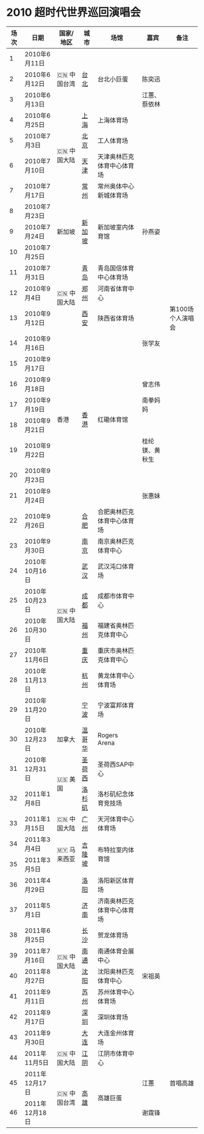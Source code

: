 # 2010 超时代世界巡回演唱会

<table>
    <thead>
        <tr>
            <th>场次</th>
            <th>日期</th>
            <th>国家/地区</th>
            <th>城市</th>
            <th>场馆</th>
            <th>嘉宾</th>
            <th>备注</th>
        </tr>
    </thead>
    <tbody>
        <tr>
            <td>1</td>
            <td>2010年6月11日</td>
            <td rowspan="3">🇨🇳 中国台湾</td>
            <td  rowspan="3"><a href="/show/Concert/2010TheEra/2010TaiBei.html">台北</a></td>
            <td rowspan="3">台北小巨蛋</td>
            <td></td>
            <td></td>
        </tr>
        <tr>
            <td>2</td>
            <td>2010年6月12日</td>
            <td>陈奕迅</td>
            <td></td>
        </tr>
        <tr>
            <td>3</td>
            <td>2010年6月13日</td>
            <td>江蕙、蔡依林</td>
            <td></td>
        </tr>
        <tr>
            <td>4</td>
            <td>2010年6月25日</td>
            <td rowspan="4">🇨🇳 中国大陆</td>
            <td><a href="/show/Concert/2010TheEra/2010ShangHai.html">上海</a></td>
            <td>上海体育场</td>
            <td></td>
            <td></td>
        </tr>
        <tr>
            <td>5</td>
            <td>2010年7月3日</td>
            <td><a href="/show/Concert/2010TheEra/2010BeiJing.html">北京</a></td>
            <td>工人体育场</td>
            <td></td>
            <td></td>
        </tr>
        <tr>
            <td>6</td>
            <td>2010年7月10日</td>
            <td><a href="/show/Concert/2010TheEra/2010TianJin.html">天津</a></td>
            <td>天津奥林匹克体育中心体育场</td>
            <td></td>
            <td></td>
        </tr>
        <tr>
            <td>7</td>
            <td>2010年7月17日</td>
            <td><a href="/show/Concert/2010TheEra/2010ChangZhou.html">常州</a></td>
            <td>常州奥体中心新城体育场</td>
            <td></td>
            <td></td>
        </tr>
        <tr>
            <td>8</td>
            <td>2010年7月23日</td>
            <td rowspan="3">新加坡</td>
            <td rowspan="3"><a href="/show/Concert/2010TheEra/2010Singapore.html">新加坡</a></td>
            <td rowspan="3">新加坡室内体育馆</td>
            <td></td>
            <td></td>
        </tr>
        <tr>
            <td>9</td>
            <td>2010年7月24日</td>
            <td>孙燕姿</td>
            <td></td>
        </tr>
        <tr>
            <td>10</td>
            <td>2010年7月25日</td>
            <td></td>
            <td></td>
        </tr>
        <tr>
            <td>11</td>
            <td>2010年7月31日</td>
            <td rowspan="3">🇨🇳 中国大陆</td>
            <td><a href="/show/Concert/2010TheEra/2010QingDao.html">青岛</a></td>
            <td>青岛国信体育中心体育场</td>
            <td></td>
            <td></td>
        </tr>
        <tr>
            <td>12</td>
            <td>2010年9月4日</td>
            <td><a href="/show/Concert/2010TheEra/2010ZhengZhou.html">郑州</a></td>
            <td>河南省体育中心</td>
            <td></td>
            <td></td>
        </tr>
        <tr>
            <td>13</td>
            <td>2010年9月12日</td>
            <td><a href="/show/Concert/2010TheEra/2010XiAn.html">西安</a></td>
            <td>陕西省体育场</td>
            <td></td>
            <td>第100场个人演唱会</td>
        </tr>
        <tr>
            <td>14</td>
            <td>2010年9月16日</td>
            <td rowspan="8">香港</td>
            <td rowspan="8"><a href="/show/Concert/2010TheEra/2010HongKong.html">香港</a></td>
            <td rowspan="8">红磡体育馆</td>
            <td>张学友</td>
            <td></td>
        </tr>
        <tr>
            <td>15</td>
            <td>2010年9月17日</td>
            <td></td>
            <td></td>
        </tr>
        <tr>
            <td>16</td>
            <td>2010年9月18日</td>
            <td>曾志伟</td>
            <td></td>
        </tr>
        <tr>
            <td>17</td>
            <td>2010年9月19日</td>
            <td>南拳妈妈</td>
            <td></td>
        </tr>
        <tr>
            <td>18</td>
            <td>2010年9月21日</td>
            <td></td>
            <td></td>
        </tr>
        <tr>
            <td>19</td>
            <td>2010年9月22日</td>
            <td>桂纶镁、黄秋生</td>
            <td></td>
        </tr>
        <tr>
            <td>20</td>
            <td>2010年9月23日</td>
            <td></td>
            <td></td>
        </tr>
        <tr>
            <td>21</td>
            <td>2010年9月24日</td>
            <td>张惠妹</td>
            <td></td>
        </tr>
        <tr>
            <td>22</td>
            <td>2010年9月26日</td>
            <td rowspan="8">🇨🇳 中国大陆</td>
            <td><a href="/show/Concert/2010TheEra/2010HeFei.html">合肥</a></td>
            <td>合肥奥林匹克体育中心体育场</td>
            <td></td>
            <td></td>
        </tr>
        <tr>
            <td>23</td>
            <td>2010年9月30日</td>
            <td><a href="/show/Concert/2010TheEra/2010NanJing.html">南京</a></td>
            <td>南京奥林匹克体育中心</td>
            <td></td>
            <td></td>
        </tr>
        <tr>
            <td>24</td>
            <td>2010年10月16日</td>
            <td><a href="/show/Concert/2010TheEra/2010WuHan.html">武汉</a></td>
            <td>武汉沌口体育场</td>
            <td></td>
            <td></td>
        </tr>
        <tr>
            <td>25</td>
            <td>2010年10月23日</td>
            <td><a href="/show/Concert/2010TheEra/2010ChengDu.html">成都</a></td>
            <td>成都市体育中心</td>
            <td></td>
            <td></td>
        </tr>
        <tr>
            <td>26</td>
            <td>2010年10月30日</td>
            <td><a href="/show/Concert/2010TheEra/2010FuZhou.html">福州</a></td>
            <td>福建省奥林匹克体育中心</td>
            <td></td>
            <td></td>
        </tr>
        <tr>
            <td>27</td>
            <td>2010年11月6日</td>
            <td><a href="/show/Concert/2010TheEra/2010ChongQing.html">重庆</a></td>
            <td>重庆市奥林匹克体育中心</td>
            <td></td>
            <td></td>
        </tr>
        <tr>
            <td>28</td>
            <td>2010年11月13日</td>
            <td><a href="/show/Concert/2010TheEra/2010HangZhou.html">杭州</a></td>
            <td>黄龙体育中心体育场</td>
            <td></td>
            <td></td>
        </tr>
        <tr>
            <td>29</td>
            <td>2010年11月20日</td>
            <td><a href="/show/Concert/2010TheEra/2010NingBo.html">宁波</a></td>
            <td>宁波富邦体育场</td>
            <td></td>
            <td></td>
        </tr>
        <tr>
            <td>30</td>
            <td>2010年12月23日</td>
            <td>加拿大</td>
            <td><a href="/show/Concert/2010TheEra/2010Vancouver.html">温哥华</a></td>
            <td>Rogers Arena</td>
            <td></td>
            <td></td>
        </tr>
        <tr>
            <td>31</td>
            <td>2010年12月31日</td>
            <td rowspan="2">🇺🇸 美国</td>
            <td><a href="/show/Concert/2010TheEra/2010SanJose.html">圣荷西</a></td>
            <td>圣荷西SAP中心</td>
            <td></td>
            <td></td>
        </tr>
        <tr>
            <td>32</td>
            <td>2011年1月8日</td>
            <td><a href="/show/Concert/2010TheEra/2011LosAngeles.html">洛杉矶</a></td>
            <td>洛杉矶纪念体育竞技场</td>
            <td></td>
            <td></td>
        </tr>
        <tr>
            <td>33</td>
            <td>2011年1月15日</td>
            <td>🇨🇳 中国大陆</td>
            <td><a href="/show/Concert/2010TheEra/2011GuangZhou.html">广州</a></td>
            <td>天河体育中心体育场</td>
            <td></td>
            <td></td>
        </tr>
        <tr>
            <td>34</td>
            <td>2011年3月4日</td>
            <td rowspan="2">🇲🇾 马来西亚</td>
            <td rowspan="2"><a href="/show/Concert/2010TheEra/2011KualaLumpur.html">吉隆坡</a></td>
            <td rowspan="2">布特拉室内体育馆</td>
            <td></td>
            <td></td>
        </tr>
        <tr>
            <td>35</td>
            <td>2011年3月5日</td>
            <td></td>
            <td></td>
        </tr>
        <tr>
            <td>36</td>
            <td>2011年4月29日</td>
            <td rowspan="8">🇨🇳 中国大陆</td>
            <td><a href="/show/Concert/2010TheEra/2011LuoYang.html">洛阳</a></td>
            <td>洛阳新区体育场</td>
            <td></td>
            <td></td>
        </tr>
        <tr>
            <td>37</td>
            <td>2011年5月1日</td>
            <td><a href="/show/Concert/2010TheEra/2011JiNan.html">济南</a></td>
            <td>济南奥林匹克体育中心体育场</td>
            <td></td>
            <td></td>
        </tr>
        <tr>
            <td>38</td>
            <td>2011年6月25日</td>
            <td><a href="/show/Concert/2010TheEra/2011ChangSha.html">长沙</a></td>
            <td>贺龙体育场</td>
            <td></td>
            <td></td>
        </tr>
        <tr>
            <td>39</td>
            <td>2011年7月16日</td>
            <td><a href="/show/Concert/2010TheEra/2011NanTong.html">南通</a></td>
            <td>南通体育会展中心</td>
            <td></td>
            <td></td>
        </tr>
        <tr>
            <td>40</td>
            <td>2011年8月27日</td>
            <td><a href="/show/Concert/2010TheEra/2011ShenYang.html">沈阳</a></td>
            <td>沈阳奥林匹克体育中心</td>
            <td>宋祖英</td>
            <td></td>
        </tr>
        <tr>
            <td>41</td>
            <td>2011年9月11日</td>
            <td><a href="/show/Concert/2010TheEra/2011SuZhou.html">苏州</a></td>
            <td>苏州体育中心体育场</td>
            <td></td>
            <td></td>
        </tr>
        <tr>
            <td>42</td>
            <td>2011年9月17日</td>
            <td><a href="/show/Concert/2010TheEra/2011ShenZhen.html">深圳</a></td>
            <td>深圳体育场</td>
            <td></td>
            <td></td>
        </tr>
        <tr>
            <td>43</td>
            <td>2011年9月30日</td>
            <td><a href="/show/Concert/2010TheEra/2011DaLian.html">大连</a></td>
            <td>大连金州体育场</td>
            <td></td>
            <td></td>
        </tr>
        <tr>
            <td>44</td>
            <td>2011年11月5日</td>
            <td>🇨🇳 中国大陆</td>
            <td><a href="/show/Concert/2010TheEra/2011JiangYin.html">江阴</a></td>
            <td>江阴市体育中心</td>
            <td></td>
            <td></td>
        </tr>
        <tr>
            <td>45</td>
            <td>2011年12月17日</td>
            <td rowspan="2">🇨🇳 中国台湾</td>
            <td rowspan="2"><a href="/show/Concert/2010TheEra/2011KaoHsiung.html">高雄</a></td>
            <td rowspan="2">高雄巨蛋</td>
            <td>江蕙</td>
            <td>首唱高雄</td>
        </tr>
        <tr>
            <td>46</td>
            <td>2011年12月18日</td>
            <td>谢霆锋</td>
            <td></td>
        </tr>
    </tbody>
</table>